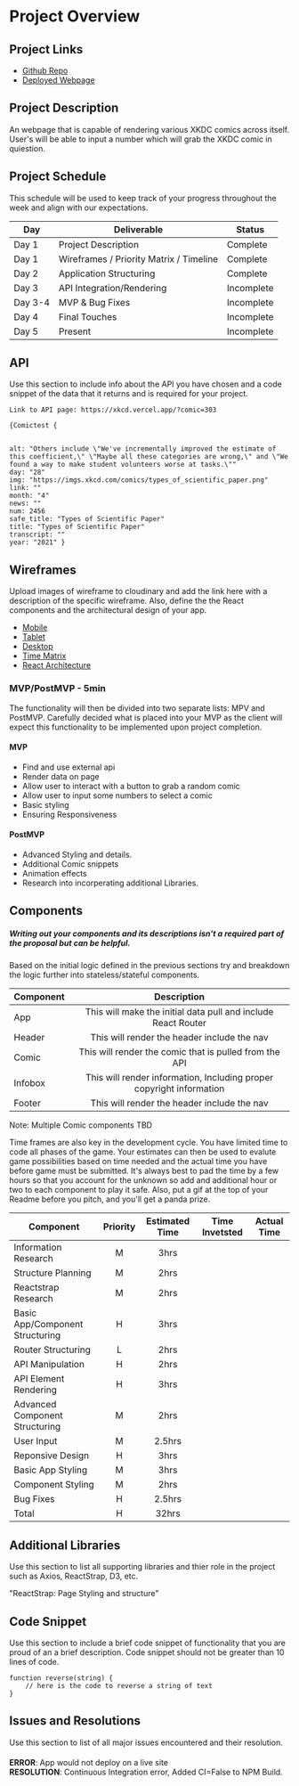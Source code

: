 # Project Overview

## Project Links

- [Github Repo](https://github.com/Nbrof/Project2)
- [Deployed Webpage](https://project2-orcin.vercel.app/)

## Project Description

An webpage that is capable of rendering various XKDC comics across itself. User's will be able to input a number which will grab the XKDC comic in quiestion. 



## Project Schedule

This schedule will be used to keep track of your progress throughout the week and align with our expectations.  



|  Day | Deliverable | Status
|---|---| ---|
|Day 1| Project Description | Complete
|Day 1| Wireframes / Priority Matrix / Timeline | Complete
|Day 2| Application Structuring | Complete
|Day 3| API Integration/Rendering| Incomplete
|Day 3-4| MVP & Bug Fixes | Incomplete
|Day 4| Final Touches | Incomplete
|Day 5| Present | Incomplete




## API

Use this section to include info about the API you have chosen and a code snippet of the data that it returns and is required for your project. 


```
Link to API page: https://xkcd.vercel.app/?comic=303

{Comictest {
	
	
alt: "Others include \"We've incrementally improved the estimate of this coefficient,\" \"Maybe all these categories are wrong,\" and \"We found a way to make student volunteers worse at tasks.\""
day: "28"
img: "https://imgs.xkcd.com/comics/types_of_scientific_paper.png"
link: ""
month: "4"
news: ""
num: 2456
safe_title: "Types of Scientific Paper"
title: "Types of Scientific Paper"
transcript: ""
year: "2021" }
```


## Wireframes

Upload images of wireframe to cloudinary and add the link here with a description of the specific wireframe. Also, define the the React components and the architectural design of your app.

- [Mobile](https://i.imgur.com/dcevV0B.jpeg)
- [Tablet](https://imgur.com/JtTsJ8w)
- [Desktop](https://i.imgur.com/Mr4Cdr7.jpg) 
- [Time Matrix](https://i.imgur.com/AUKG8Ad.jpg) 
- [React Architecture](https://i.imgur.com/T9mDp7F.jpg)


### MVP/PostMVP - 5min

The functionality will then be divided into two separate lists: MPV and PostMVP.  Carefully decided what is placed into your MVP as the client will expect this functionality to be implemented upon project completion.  

#### MVP 
- Find and use external api 
- Render data on page 
- Allow user to interact with a button to grab a random comic
- Allow user to input some numbers to select a comic
- Basic styling 
- Ensuring Responsiveness

#### PostMVP 

- Advanced Styling and details.
- Additional Comic snippets
- Animation effects
- Research into incorperating additional Libraries.

## Components
##### Writing out your components and its descriptions isn't a required part of the proposal but can be helpful.

Based on the initial logic defined in the previous sections try and breakdown the logic further into stateless/stateful components. 

| Component | Description | 
| --- | :---: |  
| App | This will make the initial data pull and include React Router| 
| Header | This will render the header include the nav | 
| Comic | This will render the comic that is pulled from the API| 
| Infobox | This will render information, Including proper copyright information|
| Footer | This will render the header include the nav | 

Note: Multiple Comic components TBD


Time frames are also key in the development cycle.  You have limited time to code all phases of the game.  Your estimates can then be used to evalute game possibilities based on time needed and the actual time you have before game must be submitted. It's always best to pad the time by a few hours so that you account for the unknown so add and additional hour or two to each component to play it safe. Also, put a gif at the top of your Readme before you pitch, and you'll get a panda prize.

| Component | Priority | Estimated Time | Time Invetsted | Actual Time |
| --- | :---: |  :---: | :---: | :---: |
| Information Research | M | 3hrs| | |
| Structure Planning | M | 2hrs| | |
| Reactstrap Research | M | 2hrs| | |
| Basic App/Component Structuring| H | 3hrs| | |
| Router Structuring | L | 2hrs| | |
| API Manipulation | H | 2hrs| | |
| API Element Rendering| H | 3hrs| | |
| Advanced Component Structuring| M | 2hrs| | |
| User Input| M| 2.5hrs| | |
| Reponsive Design| H | 3hrs| | |
|  Basic App Styling| M | 3hrs|  | |
| Component Styling| M | 2hrs|  | |
| Bug Fixes | H | 2.5hrs|  | |
| Total | H | 32hrs|  |  |

## Additional Libraries
 Use this section to list all supporting libraries and thier role in the project such as Axios, ReactStrap, D3, etc. 

 "ReactStrap: Page Styling and structure"

## Code Snippet

Use this section to include a brief code snippet of functionality that you are proud of an a brief description.  Code snippet should not be greater than 10 lines of code. 

```
function reverse(string) {
	// here is the code to reverse a string of text
}
```


## Issues and Resolutions
 Use this section to list of all major issues encountered and their resolution.

#### 
**ERROR**: App would not deploy on a live site                    
**RESOLUTION**: Continuous Integration error, Added CI=False to NPM Build.
